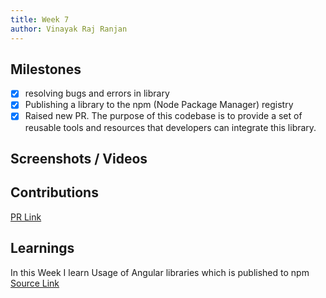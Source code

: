 ```yaml
---
title: Week 7
author: Vinayak Raj Ranjan
---
```


## Milestones

- [x] resolving bugs and errors in library
- [x] Publishing a library to the npm (Node Package Manager) registry
- [x] Raised new PR. The purpose of this codebase is to provide a set of reusable tools and resources that developers can integrate this library.

## Screenshots / Videos

## Contributions

[PR Link](https://github.com/sunbird-cb/sb_translate/pull/3)

## Learnings

In this Week I learn Usage of Angular libraries which is published to npm
[Source Link](https://angular.io/guide/using-libraries)

